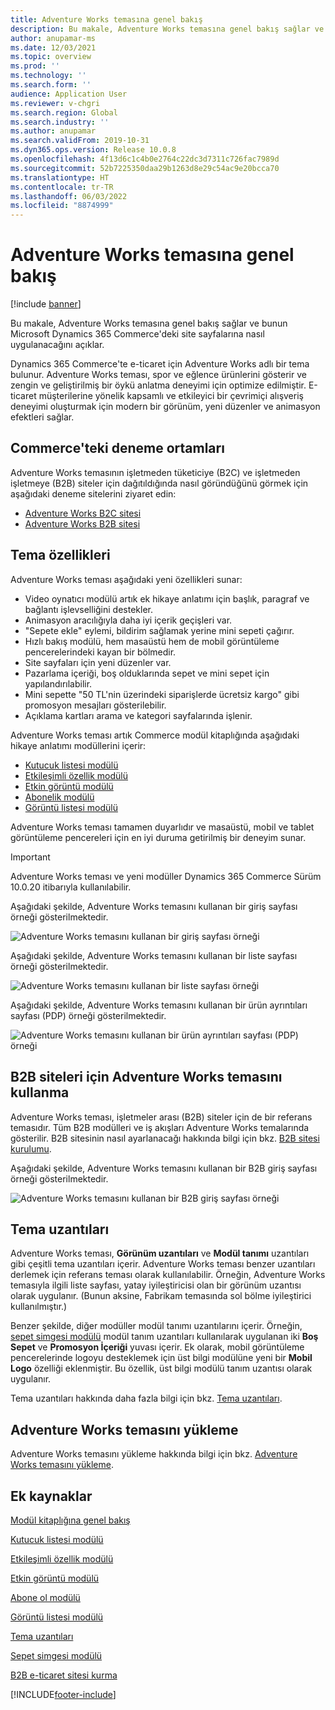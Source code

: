 ```yaml
---
title: Adventure Works temasına genel bakış
description: Bu makale, Adventure Works temasına genel bakış sağlar ve bunun Microsoft Dynamics 365 Commerce'deki site sayfalarına nasıl uygulanacağını açıklar.
author: anupamar-ms
ms.date: 12/03/2021
ms.topic: overview
ms.prod: ''
ms.technology: ''
ms.search.form: ''
audience: Application User
ms.reviewer: v-chgri
ms.search.region: Global
ms.search.industry: ''
ms.author: anupamar
ms.search.validFrom: 2019-10-31
ms.dyn365.ops.version: Release 10.0.8
ms.openlocfilehash: 4f13d6c1c4b0e2764c22dc3d7311c726fac7989d
ms.sourcegitcommit: 52b7225350daa29b1263d8e29c54ac9e20bcca70
ms.translationtype: HT
ms.contentlocale: tr-TR
ms.lasthandoff: 06/03/2022
ms.locfileid: "8874999"
---
```

# <a name="adventure-works-theme-overview"></a>Adventure Works temasına genel bakış

[!include [banner](includes/banner.md)]

Bu makale, Adventure Works temasına genel bakış sağlar ve bunun Microsoft Dynamics 365 Commerce'deki site sayfalarına nasıl uygulanacağını açıklar.

Dynamics 365 Commerce'te e-ticaret için Adventure Works adlı bir tema bulunur. Adventure Works teması, spor ve eğlence ürünlerini gösterir ve zengin ve geliştirilmiş bir öykü anlatma deneyimi için optimize edilmiştir. E-ticaret müşterilerine yönelik kapsamlı ve etkileyici bir çevrimiçi alışveriş deneyimi oluşturmak için modern bir görünüm, yeni düzenler ve animasyon efektleri sağlar.

## <a name="trial-environments-in-commerce"></a>Commerce'teki deneme ortamları

Adventure Works temasının işletmeden tüketiciye (B2C) ve işletmeden işletmeye (B2B) siteler için dağıtıldığında nasıl göründüğünü görmek için aşağıdaki deneme sitelerini ziyaret edin:

- [Adventure Works B2C sitesi](https://www.adventure-works.com/)
- [Adventure Works B2B sitesi](https://www.adventure-works.com/business)

## <a name="theme-capabilities"></a>Tema özellikleri

Adventure Works teması aşağıdaki yeni özellikleri sunar:

- Video oynatıcı modülü artık ek hikaye anlatımı için başlık, paragraf ve bağlantı işlevselliğini destekler.
- Animasyon aracılığıyla daha iyi içerik geçişleri var.
- "Sepete ekle" eylemi, bildirim sağlamak yerine mini sepeti çağırır.
- Hızlı bakış modülü, hem masaüstü hem de mobil görüntüleme pencerelerindeki kayan bir bölmedir.
- Site sayfaları için yeni düzenler var. 
- Pazarlama içeriği, boş olduklarında sepet ve mini sepet için yapılandırılabilir.
- Mini sepette "50 TL'nin üzerindeki siparişlerde ücretsiz kargo" gibi promosyon mesajları gösterilebilir.
- Açıklama kartları arama ve kategori sayfalarında işlenir.

Adventure Works teması artık Commerce modül kitaplığında aşağıdaki hikaye anlatımı modüllerini içerir:

- [Kutucuk listesi modülü](tile-list-module.md)
- [Etkileşimli özellik modülü](interactive-feature-module.md)
- [Etkin görüntü modülü](active-image-module.md)
- [Abonelik modülü](subscribe-module.md)
- [Görüntü listesi modülü](image-list-module.md)

Adventure Works teması tamamen duyarlıdır ve masaüstü, mobil ve tablet görüntüleme pencereleri için en iyi duruma getirilmiş bir deneyim sunar.

> [!IMPORTANT]
> Adventure Works teması ve yeni modüller Dynamics 365 Commerce Sürüm 10.0.20 itibarıyla kullanılabilir.

Aşağıdaki şekilde, Adventure Works temasını kullanan bir giriş sayfası örneği gösterilmektedir.

![Adventure Works temasını kullanan bir giriş sayfası örneği](./media/aw_b2c.PNG)

Aşağıdaki şekilde, Adventure Works temasını kullanan bir liste sayfası örneği gösterilmektedir.

![Adventure Works temasını kullanan bir liste sayfası örneği](./media/Aw_list.PNG)

Aşağıdaki şekilde, Adventure Works temasını kullanan bir ürün ayrıntıları sayfası (PDP) örneği gösterilmektedir.

![Adventure Works temasını kullanan bir ürün ayrıntıları sayfası (PDP) örneği](./media/aw_pdp.PNG)

## <a name="use-the-adventure-works-theme-for-b2b-sites"></a>B2B siteleri için Adventure Works temasını kullanma

Adventure Works teması, işletmeler arası (B2B) siteler için de bir referans temasıdır. Tüm B2B modülleri ve iş akışları Adventure Works temalarında gösterilir. B2B sitesinin nasıl ayarlanacağı hakkında bilgi için bkz. [B2B sitesi kurulumu](./b2b/set-up-b2b-site.md).

Aşağıdaki şekilde, Adventure Works temasını kullanan bir B2B giriş sayfası örneği gösterilmektedir.

![Adventure Works temasını kullanan bir B2B giriş sayfası örneği](./media/aw_b2b.PNG)

## <a name="theme-extensions"></a>Tema uzantıları

Adventure Works teması, **Görünüm uzantıları** ve **Modül tanımı** uzantıları gibi çeşitli tema uzantıları içerir. Adventure Works teması benzer uzantıları derlemek için referans teması olarak kullanılabilir. Örneğin, Adventure Works temasıyla ilgili liste sayfası, yatay iyileştiricisi olan bir görünüm uzantısı olarak uygulanır. (Bunun aksine, Fabrikam temasında sol bölme iyileştirici kullanılmıştır.)

Benzer şekilde, diğer modüller modül tanımı uzantılarını içerir. Örneğin, [sepet simgesi modülü](cart-icon-module.md) modül tanım uzantıları kullanılarak uygulanan iki **Boş Sepet** ve **Promosyon İçeriği** yuvası içerir. Ek olarak, mobil görüntüleme pencerelerinde logoyu desteklemek için üst bilgi modülüne yeni bir **Mobil Logo** özelliği eklenmiştir. Bu özellik, üst bilgi modülü tanım uzantısı olarak uygulanır.

Tema uzantıları hakkında daha fazla bilgi için bkz. [Tema uzantıları](e-commerce-extensibility/theme-module-extensions.md).

## <a name="install-the-adventure-works-theme"></a>Adventure Works temasını yükleme

Adventure Works temasını yükleme hakkında bilgi için bkz. [Adventure Works temasını yükleme](install-adventure-works.md).

## <a name="additional-resources"></a>Ek kaynaklar

[Modül kitaplığına genel bakış](starter-kit-overview.md)

[Kutucuk listesi modülü](tile-list-module.md)

[Etkileşimli özellik modülü](interactive-feature-module.md)

[Etkin görüntü modülü](active-image-module.md)

[Abone ol modülü](subscribe-module.md)

[Görüntü listesi modülü](image-list-module.md)

[Tema uzantıları](e-commerce-extensibility/theme-module-extensions.md)

[Sepet simgesi modülü](cart-icon-module.md)

[B2B e-ticaret sitesi kurma](./b2b/set-up-b2b-site.md)

[!INCLUDE[footer-include](../includes/footer-banner.md)]
